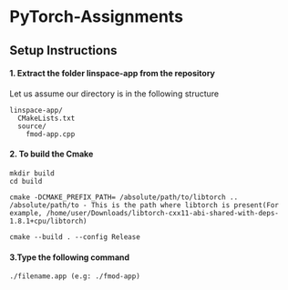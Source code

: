 # PyTorch-Assignments

## Setup Instructions
#### 1. Extract the folder linspace-app from the repository
Let us assume our directory is in the following structure
 ```
 linspace-app/
   CMakeLists.txt
   source/
     fmod-app.cpp
 ```
#### 2. To build the Cmake
``` 
mkdir build
cd build
```
```
cmake -DCMAKE_PREFIX_PATH= /absolute/path/to/libtorch ..
/absolute/path/to - This is the path where libtorch is present(For example, /home/user/Downloads/libtorch-cxx11-abi-shared-with-deps-1.8.1+cpu/libtorch)
```

```
cmake --build . --config Release
```
#### 3.Type the following command
```
./filename.app (e.g: ./fmod-app)

```
